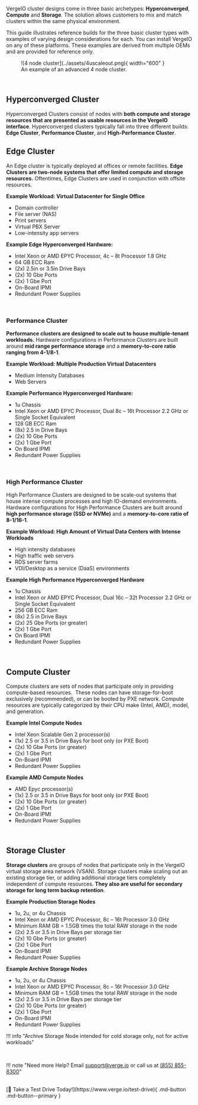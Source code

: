 VergeIO cluster designs come in three basic archetypes: **Hyperconverged**, **Compute** and **Storage**. The solution allows customers to mix and match clusters within the same physical environment.

This guide illustrates reference builds for the three basic cluster types with examples of varying design considerations for each. You can install VergeIO on any of these platforms. These examples are derived from multiple OEMs and are provided for reference only.

<figure markdown="span">
  ![4 node cluster](../assets/4uscaleout.png){ width="600" }
  <figcaption>An example of an advanced 4 node cluster.</figcaption>
</figure>

<br>

## Hyperconverged Cluster

Hyperconverged Clusters consist of nodes with **both compute and storage resources that are presented as usable resources in the VergeIO interface**. Hyperconverged clusters typically fall into three different builds: **Edge Cluster**, **Performance Cluster**, and **High-Performance Cluster**.

## Edge Cluster

An Edge cluster is typically deployed at offices or remote facilities. **Edge Clusters are two-node systems that offer limited compute and storage resources.** Oftentimes, Edge Clusters are used in conjunction with offsite resources.

**Example Workload: Virtual Datacenter for Single Office**
- Domain controller
- File server (NAS)
- Print servers
- Virtual PBX Server
- Low-intensity app servers

**Example Edge Hyperconverged Hardware:** 
-   Intel Xeon or AMD EPYC Processor, 4c – 8t Processor 1.8 GHz
-   64 GB ECC Ram 
-   (2x) 2.5in or 3.5in Drive Bays
-   (2x) 10 Gbe Ports
-   (2x) 1 Gbe Port 
-   On-Board IPMI
-   Redundant Power Supplies
<br>

### Performance Cluster

**Performance clusters are designed to scale out to house multiple-tenant workloads.** Hardware configurations in Performance Clusters are built around **mid range performance storage** and a **memory-to-core ratio ranging from 4-1/8-1**. 

**Example Workload: Multiple Production Virtual Datacenters**
-   Medium Intensity Databases
-   Web Servers

**Example Performance Hyperconverged Hardware:** 
-   1u Chassis
-   Intel Xeon or AMD EPYC Processor, Dual 8c – 16t Processor 2.2 GHz or Single Socket Equivalent 
-   128 GB ECC Ram
-   (8x) 2.5 in Drive Bays
-   (2x) 10 Gbe Ports
-   (2x) 1 Gbe Port
-   On Board IPMI
-   Redundant Power Supplies
<br>

### High Performance Cluster

High Performance Clusters are designed to be scale-out systems that house intense compute processes and high IO-demand environments. Hardware configurations for High Performance Clusters are built around **high performance storage (SSD or NVMe)** and a **memory-to-core ratio of 8-1/16-1**.

**Example Workload: High Amount of Virtual Data Centers with Intense Workloads**

-   High intensity databases
-   High traffic web servers
-   RDS server farms
-   VDI/Desktop as a service (DaaS) environments 

**Example High Performance Hyperconverged Hardware**
-   1u Chassis
-   Intel Xeon or AMD EPYC Processor, Dual 16c – 32t Processor 2.2 GHz or Single Socket Equivalent
-   256 GB ECC Ram
-   (8x) 2.5 in Drive Bays
-   (2x) 25 Gbe Ports (or greater)
-   (2x) 1 Gbe Port
-   On Board IPMI
-   Redundant Power Supplies
<br>

## Compute Cluster
Compute clusters are sets of nodes that participate only in providing compute-based resources.  These nodes can have storage-for-boot exclusively (recommended), or can be booted by PXE network. Compute resources are typically categorized by their CPU make (Intel, AMD), model, and generation.

**Example Intel Compute Nodes**

-   Intel Xeon Scalable Gen 2 processor(s)
-   (1x) 2.5 or 3.5 in Drive Bays for boot only (or PXE Boot)
-   (2x) 10 Gbe Ports (or greater)
-   (2x) 1 Gbe Port
-   On-Board IPMI
-   Redundant Power Supplies

**Example AMD Compute Nodes**

-   AMD Epyc processor(s)
-   (1x) 2.5 or 3.5 in Drive Bays for boot only (or PXE Boot)
-   (2x) 10 Gbe Ports (or greater) 
-   (2x) 1 Gbe Port
-   On-Board IPMI
-   Redundant Power Supplies 
<br>

## Storage Cluster

**Storage clusters** are groups of nodes that participate only in the VergeIO virtual storage area network (VSAN). Storage clusters make scaling out an existing storage tier, or adding additional storage tiers completely independent of compute resources. **They also are useful for secondary storage for long term backup retention**. 

**Example Production Storage Nodes**

-   1u, 2u, or 4u Chassis
-   Intel Xeon or AMD EPYC Processor, 8c – 16t Processor 3.0 GHz
-   Minimum RAM GB = 1.5GB times the total RAW storage in the node
-   (2x) 2.5 or 3.5 in Drive Bays per storage tier
-   (2x) 10 Gbe Ports (or greater) 
-   (2x) 1 Gbe Port 
-   On-Board IPMI
-   Redundant Power Supplies

**Example Archive Storage Nodes**

-   1u, 2u, or 4u Chassis
-   Intel Xeon or AMD EPYC Processor, 8c – 16t Processor 3.0 GHz 
-   Minimum RAM GB = 1.5GB times the total RAW storage in the node
-   (2x) 2.5 or 3.5 in Drive Bays per storage tier
-   (2x) 10 Gbe Ports (or greater) 
-   (2x) 1 Gbe Port 
-   On-Board IPMI
-   Redundant Power Supplies

!!! info "Archive Storage Node intended for cold storage only, not for active workloads"


<br>

!!! note "Need more Help? Email <a href="mailto:support@verge.io?subject=Support Inquiry" target="_blank" rel="noopener noreferrer">support@verge.io</a> or call us at <a href="tel:+855-855-8300">(855) 855-8300</a>"


<br>
[🚗 Take a Test Drive Today!](https://www.verge.io/test-drive){ .md-button .md-button--primary }